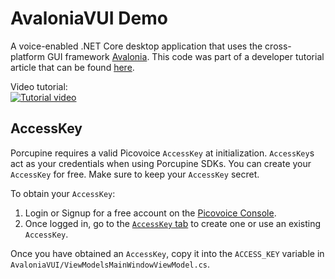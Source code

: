 # AvaloniaVUI Demo

A voice-enabled .NET Core desktop application that uses the cross-platform GUI framework [Avalonia](https://github.com/AvaloniaUI/Avalonia). This code was part of a developer tutorial article that can be found [here](https://medium.com/picovoice/from-gui-to-vui-voice-enabling-a-cross-platform-net-desktop-application-aac44e470790). 

Video tutorial:<br/>
[![Tutorial video](https://img.youtube.com/vi/AU87_4GpIzo/0.jpg)](https://youtu.be/AU87_4GpIzo)

## AccessKey

Porcupine requires a valid Picovoice `AccessKey` at initialization. `AccessKey`s act as your credentials when using Porcupine SDKs.
You can create your `AccessKey` for free. Make sure to keep your `AccessKey` secret.

To obtain your `AccessKey`:
1. Login or Signup for a free account on the [Picovoice Console](https://console.picovoice.ai/).
2. Once logged in, go to the [`AccessKey` tab](https://console.picovoice.ai/access_key) to create one or use an existing `AccessKey`.

Once you have obtained an `AccessKey`, copy it into the `ACCESS_KEY` variable in `AvaloniaVUI/ViewModelsMainWindowViewModel.cs`.